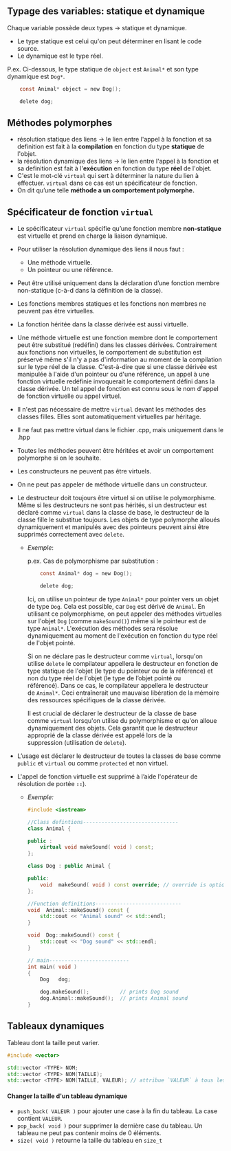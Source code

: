 ## ****Typage des variables: statique et dynamique****

Chaque variable possède deux types -> statique et dynamique. 

- Le type statique est celui qu'on peut déterminer en lisant le code source.
- Le dynamique est le type réel.

P.ex. Ci-dessous, le type statique de `object` est `Animal*` et son type dynamique est `Dog*`.

```c
	const Animal* object = new Dog();

	delete dog;
```

## **Méthodes polymorphes**

- résolution statique des liens -> le lien entre l'appel à la fonction et sa definition est fait à la **compilation** en fonction du type **statique** de l'objet.
- la résolution dynamique des liens -> le lien entre l'appel à la fonction et sa definition est fait à l'**exécution** en fonction du type **réel** de l'objet.
- C'est le mot-clé `virtual` qui sert à déterminer la nature du lien à effectuer. `virtual` dans ce cas est un spécificateur de fonction.
- On dit qu’une telle **méthode a un comportement polymorphe.**

## Spécificateur de fonction `virtual`

- Le spécificateur `virtual` spécifie qu’une fonction membre **non-statique** est virtuelle et prend en charge la liaison dynamique.
- Pour utiliser la résolution dynamique des liens il nous faut :
  - Une méthode virtuelle.
  - Un pointeur ou une référence.
- Peut être utilisé uniquement dans la déclaration d’une fonction membre non-statique (c-à-d dans la définition de la classe).
- Les fonctions membres statiques et les fonctions non membres ne peuvent pas être virtuelles.
- La fonction héritée dans la classe dérivée est aussi virtuelle.
- Une méthode virtuelle est une fonction membre dont le comportement peut être substitué (redéfini) dans les classes dérivées. Contrairement aux fonctions non virtuelles, le comportement de substitution est préservé même s'il n'y a pas d'information au moment de la compilation sur le type réel de la classe. C'est-à-dire que si une classe dérivée est manipulée à l'aide d'un pointeur ou d'une référence, un appel à une fonction virtuelle redéfinie invoquerait le comportement défini dans la classe dérivée. Un tel appel de fonction est connu sous le nom d'appel de fonction virtuelle ou appel virtuel.
- Il n'est pas nécessaire de mettre `virtual` devant les méthodes des classes filles. Elles sont automatiquement virtuelles par héritage.
- Il ne faut pas mettre virtual dans le fichier .cpp, mais uniquement dans le .hpp
- Toutes les méthodes peuvent être héritées et avoir un comportement polymorphe si on le souhaite.
- Les constructeurs ne peuvent pas être virtuels.
- On ne peut pas appeler de méthode virtuelle dans un constructeur.
- Le destructeur doit toujours être virtuel si on utilise le polymorphisme. Même si les destructeurs ne sont pas hérités, si un destructeur est déclaré comme `virtual` dans la classe de base, le destructeur de la classe fille le substitue toujours. Les objets de type polymorphe alloués dynamiquement  et manipulés avec des pointeurs peuvent ainsi être supprimés correctement avec `delete`.
  - *Exemple*:

    p.ex. Cas de polymorphisme par substitution :

      ```c
          const Animal* dog = new Dog();
      
          delete dog;
      ```

    Ici, on utilise un pointeur de type `Animal*` pour pointer vers un objet de type `Dog`. Cela est possible, car `Dog` est dérivé de `Animal`. En utilisant ce polymorphisme, on peut appeler des méthodes virtuelles sur l'objet `Dog` (comme `makeSound()`) même si le pointeur est de type `Animal*`. L'exécution des méthodes sera résolue dynamiquement au moment de l'exécution en fonction du type réel de l'objet pointé.

    Si on ne déclare pas le destructeur comme `virtual`, lorsqu'on utilise `delete` le compilateur appellera le destructeur en fonction de type statique de l'objet (le type du pointeur ou de la référence) et non du type réel de l'objet (le type de l’objet pointé ou référencé). Dans ce cas, le compilateur appellera le destructeur de `Animal*`. Ceci entraînerait une mauvaise libération de la mémoire des ressources spécifiques de la classe dérivée.

    Il est crucial de déclarer le destructeur de la classe de base comme `virtual` lorsqu'on utilise du polymorphisme et qu'on alloue dynamiquement des objets. Cela garantit que le destructeur approprié de la classe dérivée est appelé lors de la suppression (utilisation de `delete`).

- L’usage est déclarer le destructeur de toutes la classes de base comme `public` et `virtual` ou comme `protected` et non virtuel.
- L'appel de fonction virtuelle est supprimé à l’aide l'opérateur de résolution de portée **`::`**).
  - *Exemple:*

      ```cpp
      #include <iostream>
      
      //Class defintions-------------------------------
      class Animal {
      
      public :
          virtual void makeSound( void ) const;
      };
      
      class Dog : public Animal {
      
      public:
          void	makeSound( void ) const override; // override is optional C++11
      };
      
      //Function definitions----------------------------
      void	Animal::makeSound() const {
          std::cout << "Animal sound" << std::endl;
      }
      
      void	Dog::makeSound() const {
          std::cout << "Dog sound" << std::endl;
      }
      
      // main--------------------------
      int main( void )
      {
          Dog	dog;
      
          dog.makeSound();			// prints Dog sound
          dog.Animal::makeSound();	// prints Animal sound
      }
      ```

## Tableaux dynamiques

Tableau dont la taille peut varier.

```c++
#include <vector>

std::vector <TYPE> NOM;
std::vector <TYPE> NOM(TAILLE);
std::vector <TYPE> NOM(TAILLE, VALEUR); // attribue `VALEUR` à tous les éléments du tableau
```

#### Changer la taille d'un tableau dynamique

- `push_back( VALEUR )` pour ajouter une case à la fin du tableau. La case contient `VALEUR`.
- `pop_back( void )` pour supprimer la dernière case du tableau. Un tableau ne peut pas contenir moins de 0 éléments.
- `size( void )` retourne la taille du tableau en `size_t` 

